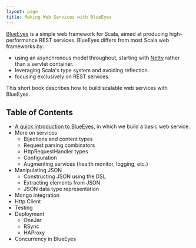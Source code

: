 ```yaml
---
layout: page
title: Making Web Services with BlueEyes
---
```


[BlueEyes](https://github.com/jdegoes/blueeyes) is a simple web framework for Scala, aimed at producing high-performance REST services. BlueEyes differs from most Scala web frameworks by:

- using an asynchronous model throughout, starting with [Netty](http://www.jboss.org/netty) rather than a servlet container.
- leveraging Scala's type system and avoiding reflection.
- focusing exclusively on REST services.

This short book describes how to build scalable web services with BlueEyes.

## Table of Contents

- [A quick introduction to BlueEyes](intro.html), in which we build a basic web service.
- More on services
   - Bijections and content types
   - Request parsing combinators
   - HttpRequestHandler types
   - Configuration 
   - Augmenting services (health monitor, logging, etc.)
- Manipulating JSON
   - Constructing JSON using the DSL
   - Extracting elements from JSON
   - JSON data type representation
- Mongo integration
- Http Client
- Testing
- Deployment
   - OneJar
   - RSync
   - HAProxy
- Concurrency in BlueEyes
